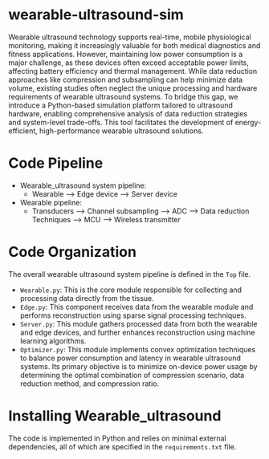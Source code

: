 # wearable-ultrasound-sim
Wearable ultrasound technology supports real-time, mobile physiological monitoring, making it increasingly valuable for both medical diagnostics and fitness applications. However, maintaining low power consumption is a major challenge, as these devices often exceed acceptable power limits, affecting battery efficiency and thermal management. While data reduction approaches like compression and subsampling can help minimize data volume, existing studies often neglect the unique processing and hardware requirements of wearable ultrasound systems. To bridge this gap, we introduce a Python-based simulation platform tailored to ultrasound hardware, enabling comprehensive analysis of data reduction strategies and system-level trade-offs. This tool facilitates the development of energy-efficient, high-performance wearable ultrasound solutions.
# Code Pipeline
* Wearable_ultrasound system pipeline:
    * Wearable --> Edge device --> Server device
* Wearable pipeline:
    * Transducers --> Channel subsampling --> ADC --> Data reduction Techniques --> MCU --> Wireless transmitter 
# Code Organization
The overall wearable ultrasound system pipeline is defined in the `Top` file.

* `Wearable.py`: This is the core module responsible for collecting and processing data directly from the tissue.
* `Edge.py`: This component receives data from the wearable module and performs reconstruction using sparse signal processing techniques.
* `Server.py`: This module gathers processed data from both the wearable and edge devices, and further enhances reconstruction using machine learning algorithms.
* `Optimizer.py`: This module implements convex optimization techniques to balance power consumption and latency in wearable ultrasound systems. Its primary objective is to minimize on-device power usage by determining the optimal combination of compression scenario, data reduction method, and compression ratio.

# Installing Wearable_ultrasound
The code is implemented in Python and relies on minimal external dependencies, all of which are specified in the `requirements.txt` file.



